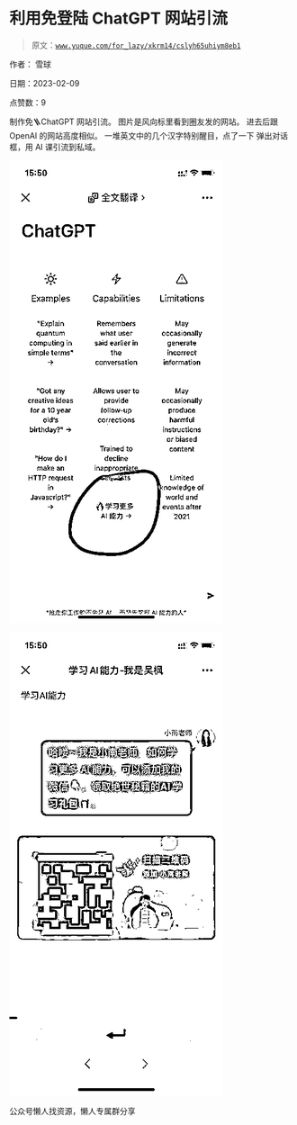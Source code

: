# 利用免登陆 ChatGPT 网站引流

> 原文：[`www.yuque.com/for_lazy/xkrm14/cslyh65uhiym8eb1`](https://www.yuque.com/for_lazy/xkrm14/cslyh65uhiym8eb1)



作者： 雪球



日期：2023-02-09



点赞数：9



制作免🪜ChatGPT 网站引流。 图片是风向标里看到圈友发的网站。 进去后跟 OpenAI 的网站高度相似。 一堆英文中的几个汉字特别醒目，点了一下 弹出对话框，用 AI 课引流到私域。



![](img/0e2466d2da5cdc466d3acbb71e97cb6b.png)  

![](img/59d79fb87c689e673ba310987cb9823c.png)  

公众号懒人找资源，懒人专属群分享

</ne-p></ne-p>